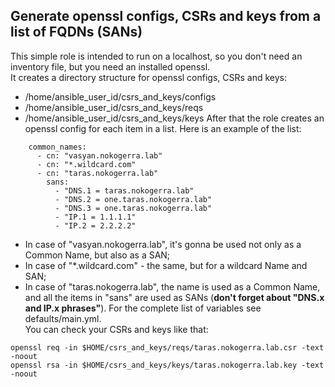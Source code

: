 ## Generate openssl configs, CSRs and keys from a list of FQDNs (SANs)
This simple role is intended to run on a localhost, so you don't need an inventory file, but you need an installed openssl.<br />
It creates a directory structure for openssl configs, CSRs and keys:<br />
- /home/ansible_user_id/csrs_and_keys/configs
- /home/ansible_user_id/csrs_and_keys/reqs
- /home/ansible_user_id/csrs_and_keys/keys
After that the role creates an openssl config for each item in a list. Here is an example of the list:
```
    common_names:
      - cn: "vasyan.nokogerra.lab"
      - cn: "*.wildcard.com"
      - cn: "taras.nokogerra.lab"
        sans:
          - "DNS.1 = taras.nokogerra.lab"
          - "DNS.2 = one.taras.nokogerra.lab"
          - "DNS.3 = one.taras.nokogerra.lab"
          - "IP.1 = 1.1.1.1"
          - "IP.2 = 2.2.2.2"
```
- In case of "vasyan.nokogerra.lab", it's gonna be used not only as a Common Name, but also as a SAN;
- In case of "*.wildcard.com" - the same, but for a wildcard Name and SAN;
- In case of "taras.nokogerra.lab", the name is used as a Common Name, and all the items in "sans" are used as SANs (**don't forget about "DNS.x and IP.x phrases"**).
For the complete list of variables see defaults/main.yml.<br />
You can check your CSRs and keys like that:
```
openssl req -in $HOME/csrs_and_keys/reqs/taras.nokogerra.lab.csr -text -noout
openssl rsa -in $HOME/csrs_and_keys/keys/taras.nokogerra.lab.key -text -noout
```
